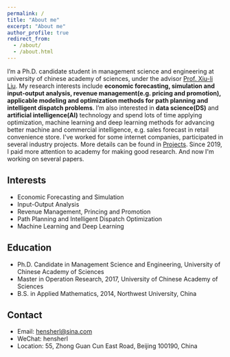 ```yaml
---
permalink: /
title: "About me"
excerpt: "About me"
author_profile: true
redirect_from: 
  - /about/
  - /about.html
---
```


I’m a Ph.D. candidate student in management science and engineering at university of chinese academy of sciences, under the advisor [Prof. Xiu-li Liu](http://homepage.amss.ac.cn/research/homePage/73790773e2f24c62a39f641c89ade596/myHomePage.html). My research interests include **economic forecasting, simulation and input-output analysis, revenue management(e.g. pricing and promotion), applicable modeling and optimization methods for path planning and intelligent dispatch problems**. I’m also interested in **data science(DS)** and **artificial intelligence(AI)** technology and spend lots of time applying optimization, machine learning and deep learning methods for advancing better machine and commercial intelligence, e.g. sales forecast in retail convenience store. I've worked for some internet companies, participated in several industry projects. More details can be found in [Projects](https://xflee.github.io//projects/). Since 2019, I paid more attention to academy for making good research. And now I'm  working on several papers.

Interests
------
* Economic Forecasting and Simulation
* Input-Output Analysis
* Revenue Management, Princing and Promotion
* Path Planning and Intelligent Dispatch Optimization
* Machine Learning and Deep Learning

Education
------
* Ph.D. Candidate in Management Science and Engineering, University of Chinese Academy of Sciences
* Master in Operation Research, 2017, University of Chinese Academy of Sciences
* B.S. in Applied Mathematics, 2014, Northwest University, China

Contact
------
* Email: hensherl@sina.com
* WeChat: hensherl
* Location: 55, Zhong Guan Cun East Road, Beijing 100190, China
